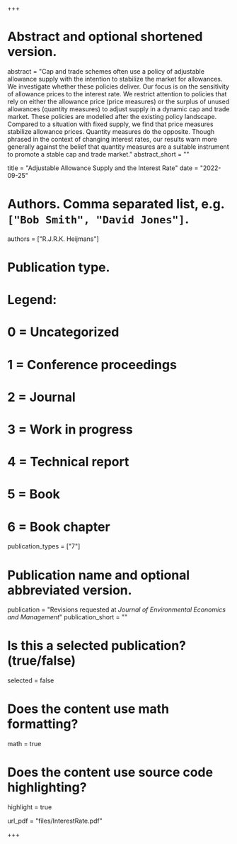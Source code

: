 +++
# Abstract and optional shortened version.
abstract = "Cap and trade schemes often use a policy of adjustable allowance supply with the intention to stabilize the market for allowances. We investigate whether these policies deliver. Our focus is on the sensitivity of allowance prices to the interest rate. We restrict attention to policies that rely on either the allowance price (price measures) or the surplus of unused allowances (quantity measures) to adjust supply in a dynamic cap and trade market. These policies are modelled after the existing policy landscape. Compared to a situation with fixed supply, we find that price measures stabilize allowance prices. Quantity measures do the opposite. Though phrased in the context of changing interest rates, our results warn more generally against the belief that quantity measures are a suitable instrument to promote a stable cap and trade market."
abstract_short = ""

title = "Adjustable Allowance Supply and the Interest Rate"
date = "2022-09-25"

# Authors. Comma separated list, e.g. `["Bob Smith", "David Jones"]`.
authors = ["R.J.R.K. Heijmans"]

# Publication type.
# Legend:
# 0 = Uncategorized
# 1 = Conference proceedings
# 2 = Journal
# 3 = Work in progress
# 4 = Technical report
# 5 = Book
# 6 = Book chapter
publication_types = ["7"]

# Publication name and optional abbreviated version.
publication = "Revisions requested at _Journal of Environmental Economics and Management_"
publication_short = ""

# Is this a selected publication? (true/false)
selected = false


# Does the content use math formatting?
math = true

# Does the content use source code highlighting?
highlight = true

url_pdf = "files/InterestRate.pdf"




+++
